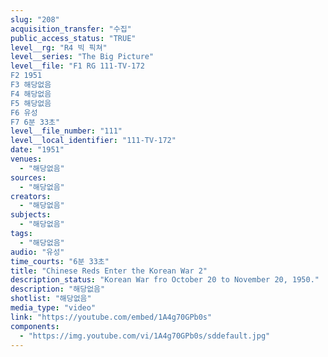 ```yaml
---
slug: "208"
acquisition_transfer: "수집"
public_access_status: "TRUE"
level__rg: "R4 빅 픽쳐"
level__series: "The Big Picture"
level__file: "F1 RG 111-TV-172
F2 1951
F3 해당없음
F4 해당없음
F5 해당없음
F6 유성
F7 6분 33초"
level__file_number: "111"
level__local_identifier: "111-TV-172"
date: "1951"
venues: 
  - "해당없음"
sources: 
  - "해당없음"
creators: 
  - "해당없음"
subjects: 
  - "해당없음"
tags: 
  - "해당없음"
audio: "유성"
time_courts: "6분 33초"
title: "Chinese Reds Enter the Korean War 2"
description_status: "Korean War fro October 20 to November 20, 1950."
description: "해당없음"
shotlist: "해당없음"
media_type: "video"
link: "https://youtube.com/embed/1A4g70GPb0s"
components: 
  - "https://img.youtube.com/vi/1A4g70GPb0s/sddefault.jpg"
---
```

